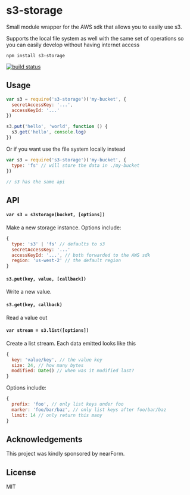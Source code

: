 # s3-storage

Small module wrapper for the AWS sdk that allows you to easily use s3.

Supports the local file system as well with the same set of operations so you can easily develop without having internet access

```
npm install s3-storage
```

[![build status](https://travis-ci.org/mafintosh/s3-storage.svg?branch=master)](https://travis-ci.org/mafintosh/s3-storage)

## Usage

``` js
var s3 = require('s3-storage')('my-bucket', {
  secretAccessKey: '...',
  accessKeyId: '...'
})

s3.put('hello', 'world', function () {
  s3.get('hello', console.log)
})
```

Or if you want use the file system locally instead

``` js
var s3 = require('s3-storage')('my-bucket', {
  type: 'fs' // will store the data in ./my-bucket
})

// s3 has the same api
```

## API

#### `var s3 = s3storage(bucket, [options])`

Make a new storage instance. Options include:

``` js
{
  type: 's3' | 'fs' // defaults to s3
  secretAccessKey: '...'
  accessKeyId: '...', // both forwarded to the AWS sdk
  region: 'us-west-2' // the default region
}
```

#### `s3.put(key, value, [callback])`

Write a new value.

#### `s3.get(key, callback)`

Read a value out

#### `var stream = s3.list([options])`

Create a list stream. Each data emitted looks like this

``` js
{
  key: 'value/key', // the value key
  size: 24, // how many bytes
  modified: Date() // when was it modified last?
}
```

Options include:

``` js
{
  prefix: 'foo', // only list keys under foo
  marker: 'foo/bar/baz', // only list keys after foo/bar/baz
  limit: 14 // only return this many
}
```

## Acknowledgements

This project was kindly sponsored by nearForm.

## License

MIT
